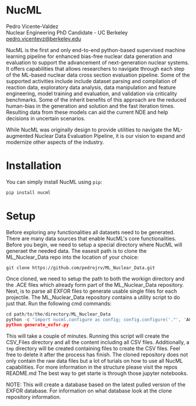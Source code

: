 # NucML

Pedro Vicente-Valdez\
Nuclear Engineering PhD Candidate - UC Berkeley \
pedro.vicentevz@berkeley.edu


NucML is the first and only end-to-end python-based supervised machine learning pipeline for enhanced bias-free nuclear data generation and evaluation to support the advancement of next-generation nuclear systems. It offers capabilities that allows researchers to navigate through each step of the ML-based nuclear data cross section evaluation pipeline. Some of the supported activities include include dataset parsing and compilation of reaction data, exploratory data analysis, data manipulation and feature engineering, model training and evaluation, and validation via criticality benchmarks. Some of the inherit benefits of this approach are the reduced human-bias in the generation and solution and the fast iteration times. Resulting data from these models can aid the current NDE and help decisions in uncertain scenarios.


While NucML was originally design to provide utilities to navigate the ML-augmented Nuclear Data Evaluation Pipeline, it is our vision to expand and modernize other aspects of the industry. 

<!-- # TODO: UNCOMMENT PERIODIC TABLE ONCE GITHUB PUBLIC in AME PARSING UTILITIES
# TODO: ADD LINK TO DOWNLOAD EVALUATED DATA
# TODO: FIX GET FOR EXFOR ENDF DATA UTILITIES IF NEEDED 
# TODO: ADD ABILITY TO ADD JUST SINGLE C4 FILES -->

# Installation


You can simply install NucML using `pip`:

```python
pip install nucml
```

# Setup

Before exploring any functionalities all datasets need to be generated. There are many data sources that enable NucML's core functionalities. Before you begin, we need to setup a special directory where NucML will generaet the needed data. The easesit path is to clone the ML_Nuclear_Data repo into the location of your choice:

```git
git clone https://github.com/pedrojrv/ML_Nuclear_Data.git
```

Once cloned, we need to setup the path to both the workign directory and the .ACE files which already form part of the ML_Nuclear_Data repository. Next, is to parse all EXFOR files to generate usable single files for each projectile. The ML_Nuclear_Data repository contains a utility script to do just that. Run the following cmd commands:


```python
cd path/to/the/directory/ML_Nuclear_Data
python -c "import nucml.configure as config; config.configure('."', 'ACE/')"
python generate_exfor.py
```


This will take a couple of minutes. Running this script will create the CSV_Files directory and all the content including all CSV files. Additionally, a `tmp` directory will be created containing files to create the CSV files. Feel free to delete it after the process has finish. The cloned repository does not only contain the raw data files but a lot of turials on how to use all NucML capabilities. For more information in the structure please visit the repos README.md The best way to get starte is through those jupyter notebooks. 

NOTE: This will create a database based on the latest pulled version of the EXFOR database. For information on what database look at the clone repository information. 





